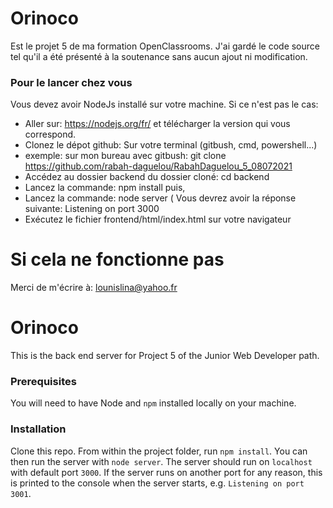 # Orinoco #
Est le projet 5 de ma formation OpenClassrooms. J'ai gardé le code source tel qu'il a été présenté à la soutenance sans aucun ajout ni modification.
### Pour le lancer chez vous ###
Vous devez avoir NodeJs installé sur votre machine.
Si ce n'est pas le cas: 
- Aller sur: https://nodejs.org/fr/ et télécharger la version qui vous correspond.
- Clonez le dépot github: Sur votre terminal (gitbush, cmd, powershell...) 
- exemple: sur mon bureau avec gitbush: 
git clone https://github.com/rabah-daguelou/RabahDaguelou_5_08072021
- Accédez au dossier backend du dossier cloné: cd backend
- Lancez la commande: npm install puis,  
- Lancez la commande: node server ( Vous devrez avoir la réponse suivante: Listening on port 3000
- Exécutez le fichier frontend/html/index.html sur votre navigateur

# Si cela ne fonctionne pas # 
Merci de m'écrire à: lounislina@yahoo.fr




# Orinoco #

This is the back end server for Project 5 of the Junior Web Developer path.

### Prerequisites ###

You will need to have Node and `npm` installed locally on your machine.

### Installation ###

Clone this repo. From within the project folder, run `npm install`. You 
can then run the server with `node server`. 
The server should run on `localhost` with default port `3000`. If the
server runs on another port for any reason, this is printed to the
console when the server starts, e.g. `Listening on port 3001`.
